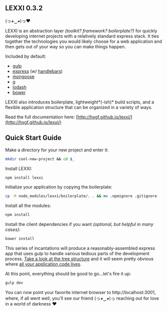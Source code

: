 ## LEXXI 0.3.2

(っ◕‿◕)っ♥

LEXXI is an abstraction layer *(toolkit? framework? boilerplate?)* for quickly developing internet projects with a relatively standard express stack. It ties together the technologies you would likely choose for a web application and then gets out of your way so you can make things happen.

Included by default:
- [gulp](http://gulpjs.com/)
- [express](http://expressjs.com/) (w/ [handlebars](http://handlebarsjs.com/))
- [mongoose](http://mongoosejs.com/)
- [q](https://github.com/kriskowal/q)
- [lodash](https://lodash.com/)
- [bower](https://bower.com/)

LEXXI also introduces boilerplate, lightweight*(-ish)* build scripts, and a flexible application structure that can be organized in a variety of ways.

Read the full documentation here: [http://hxgf.github.io/lexxi/](http://hxgf.github.io/lexxi/)


## Quick Start Guide

Make a directory for your new project and enter it:
```bash
mkdir cool-new-project && cd $_
```

Install LEXXI:
```bash
npm install lexxi
```

Initialize your application by copying the boilerplate:
```bash
cp -R node_modules/lexxi/boilerplate/. . && mv .npmignore .gitignore
```

Install all the modules:
```bash
npm install
```

Install the client dependencies if you want *(optional, but helpful in many cases)*:
```bash
bower install
```

This series of incantations will produce a reasonably-assembled express app that uses gulp to handle various tedious parts of the development process. [Take a look at the tree structure](https://github.com/hxgf/lexxi/tree/master/boilerplate) and it will seem pretty obvious where [all your application code lives](https://github.com/hxgf/lexxi/tree/master/boilerplate/app).


At this point, everything should be good to go...let's fire it up:
```bash
gulp dev
```

You can now point your favorite internet browser to http://localhost:3001, where, if all went well, you'll see our friend (っ◕‿◕)っ reaching out for love in a world of darkness ♥